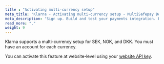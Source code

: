 ```yaml
---
title : "Activating multi-currency setup"
meta_title: "Klarna - Activating multi-currency setup - MultiSafepay Docs"
meta_description: "Sign up. Build and test your payments integration. Explore our products and services. Use our API Reference, SDKs, and wrappers. Get support."
read_more: "."
weight: 9
---
```


Klarna supports a multi-currency setup for SEK, NOK, and DKK. You must have an account for each currency.

You can activate this feature at website-level using your [website API key](/tools/multisafepay-control/retrieving-your-api-key/).

